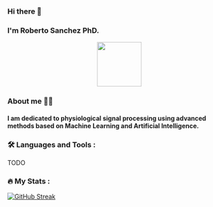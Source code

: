 ### Hi there 👋
### I'm Roberto Sanchez PhD.
<div id="header" align="center">
  <img src="https://media.giphy.com/media/M9gbBd9nbDrOTu1Mqx/giphy.gif" width="100"/>
</div>

### About me 🙇‍♂️
#### I am dedicated to physiological signal processing using advanced methods based on Machine Learning and Artificial Intelligence.

### 🛠️ Languages and Tools :
TODO


### 🔥 My Stats :
[![GitHub Streak](http://github-readme-streak-stats.herokuapp.com?user=marchanero&theme=dark&background=000000)](https://git.io/streak-stats)


